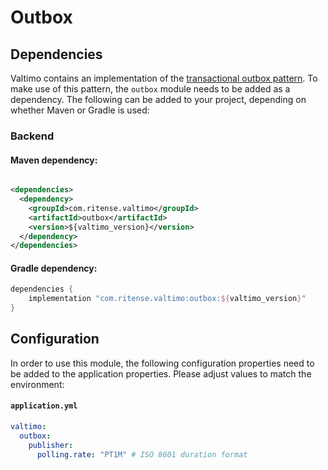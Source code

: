 # Outbox

## Dependencies

Valtimo contains an implementation of
the [transactional outbox pattern](https://microservices.io/patterns/data/transactional-outbox.html). To make use of
this pattern, the `outbox` module needs to be added as a dependency. The following can be added to your project,
depending on whether Maven or Gradle is used:

### Backend

#### Maven dependency:

```xml

<dependencies>
  <dependency>
    <groupId>com.ritense.valtimo</groupId>
    <artifactId>outbox</artifactId>
    <version>${valtimo_version}</version>
  </dependency>
</dependencies>
```

#### Gradle dependency:

```groovy
dependencies {
    implementation "com.ritense.valtimo:outbox:${valtimo_version}"
}
```

## Configuration

In order to use this module, the following configuration properties need to be added to the application properties. Please adjust values to match the environment:

#### **`application.yml`**
```yaml
valtimo:
  outbox:
    publisher:
      polling.rate: "PT1M" # ISO 8601 duration format
```
